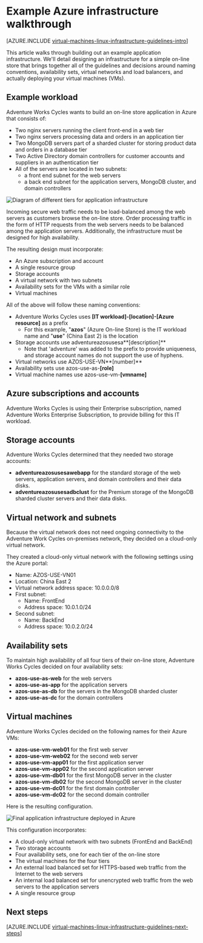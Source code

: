<properties
	pageTitle="Example Infrastructure Walkthrough | Azure"
	description="Learn about the key design and implementation guidelines for deploying an example infrastructure in Azure."
	documentationCenter=""
	services="virtual-machines-linux"
	authors="iainfoulds"
	manager="timlt"
	editor=""
	tags="azure-resource-manager"/>

<tags
	ms.service="virtual-machines-linux"
	ms.date="06/24/2016"
	wacn.date=""/>

# Example Azure infrastructure walkthrough

[AZURE.INCLUDE [virtual-machines-linux-infrastructure-guidelines-intro](../includes/virtual-machines-linux-infrastructure-guidelines-intro.md)] 

This article walks through building out an example application infrastructure. We'll detail designing an infrastructure for a simple on-line store that brings together all of the guidelines and decisions around naming conventions, availability sets, virtual networks and load balancers, and actually deploying your virtual machines (VMs).


## Example workload

Adventure Works Cycles wants to build an on-line store application in Azure that consists of:

- Two nginx servers running the client front-end in a web tier
- Two nginx servers processing data and orders in an application tier
- Two MongoDB servers part of a sharded cluster for storing product data and orders in a database tier
- Two Active Directory domain controllers for customer accounts and suppliers in an authentication tier
- All of the servers are located in two subnets:
	- a front end subnet for the web servers 
	- a back end subnet for the application servers, MongoDB cluster, and domain controllers

![Diagram of different tiers for application infrastructure](./media/virtual-machines-common-infrastructure-service-guidelines/example-tiers.png)

Incoming secure web traffic needs to be load-balanced among the web servers as customers browse the on-line store. Order processing traffic in the form of HTTP requests from the web servers needs to be balanced among the application servers. Additionally, the infrastructure must be designed for high availability.

The resulting design must incorporate:

- An Azure subscription and account
- A single resource group
- Storage accounts
- A virtual network with two subnets
- Availability sets for the VMs with a similar role
- Virtual machines

All of the above will follow these naming conventions:

- Adventure Works Cycles uses **[IT workload]-[location]-[Azure resource]** as a prefix
	- For this example, "**azos**" (Azure On-line Store) is the IT workload name and "**use**" (China East 2) is the location
- Storage accounts use adventureazosusesa**[description]**
	- Note that 'adventure' was added to the prefix to provide uniqueness, and storage account names do not support the use of hyphens.
- Virtual networks use AZOS-USE-VN**[number]**
- Availability sets use azos-use-as-**[role]**
- Virtual machine names use azos-use-vm-**[vmname]**


## Azure subscriptions and accounts

Adventure Works Cycles is using their Enterprise subscription, named Adventure Works Enterprise Subscription, to provide billing for this IT workload.


## Storage accounts

Adventure Works Cycles determined that they needed two storage accounts:

- **adventureazosusesawebapp** for the standard storage of the web servers, application servers, and domain controllers and their data disks.
- **adventureazosusesadbclust** for the Premium storage of the MongoDB sharded cluster servers and their data disks.


## Virtual network and subnets

Because the virtual network does not need ongoing connectivity to the Adventure Work Cycles on-premises network, they decided on a cloud-only virtual network.

They created a cloud-only virtual network with the following settings using the Azure portal:

- Name: AZOS-USE-VN01
- Location: China East 2
- Virtual network address space: 10.0.0.0/8
- First subnet:
	- Name: FrontEnd
	- Address space: 10.0.1.0/24
- Second subnet:
	- Name: BackEnd
	- Address space: 10.0.2.0/24


## Availability sets

To maintain high availability of all four tiers of their on-line store, Adventure Works Cycles decided on four availability sets:

- **azos-use-as-web** for the web servers
- **azos-use-as-app** for the application servers
- **azos-use-as-db** for the servers in the MongoDB sharded cluster
- **azos-use-as-dc** for the domain controllers


## Virtual machines

Adventure Works Cycles decided on the following names for their Azure VMs:

- **azos-use-vm-web01** for the first web server
- **azos-use-vm-web02** for the second web server
- **azos-use-vm-app01** for the first application server
- **azos-use-vm-app02** for the second application server
- **azos-use-vm-db01** for the first MongoDB server in the cluster
- **azos-use-vm-db02** for the second MongoDB server in the cluster
- **azos-use-vm-dc01** for the first domain controller
- **azos-use-vm-dc02** for the second domain controller

Here is the resulting configuration.

![Final application infrastructure deployed in Azure](./media/virtual-machines-common-infrastructure-service-guidelines/example-config.png)

This configuration incorporates:

- A cloud-only virtual network with two subnets (FrontEnd and BackEnd)
- Two storage accounts
- Four availability sets, one for each tier of the on-line store
- The virtual machines for the four tiers
- An external load balanced set for HTTPS-based web traffic from the Internet to the web servers
- An internal load balanced set for unencrypted web traffic from the web servers to the application servers
- A single resource group


## Next steps

[AZURE.INCLUDE [virtual-machines-linux-infrastructure-guidelines-next-steps](../includes/virtual-machines-linux-infrastructure-guidelines-next-steps.md)]